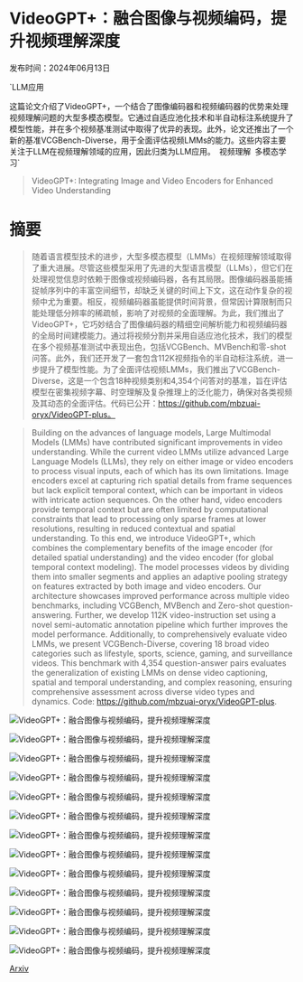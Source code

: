 # VideoGPT+：融合图像与视频编码，提升视频理解深度

发布时间：2024年06月13日

`LLM应用

这篇论文介绍了VideoGPT+，一个结合了图像编码器和视频编码器的优势来处理视频理解问题的大型多模态模型。它通过自适应池化技术和半自动标注系统提升了模型性能，并在多个视频基准测试中取得了优异的表现。此外，论文还推出了一个新的基准VCGBench-Diverse，用于全面评估视频LMMs的能力。这些内容主要关注于LLM在视频理解领域的应用，因此归类为LLM应用。` `视频理解` `多模态学习`

> VideoGPT+: Integrating Image and Video Encoders for Enhanced Video Understanding

# 摘要

> 随着语言模型技术的进步，大型多模态模型（LMMs）在视频理解领域取得了重大进展。尽管这些模型采用了先进的大型语言模型（LLMs），但它们在处理视觉信息时依赖于图像或视频编码器，各有其局限。图像编码器虽能捕捉帧序列中的丰富空间细节，却缺乏关键的时间上下文，这在动作复杂的视频中尤为重要。相反，视频编码器虽能提供时间背景，但常因计算限制而只能处理低分辨率的稀疏帧，影响了对视频的全面理解。为此，我们推出了VideoGPT+，它巧妙结合了图像编码器的精细空间解析能力和视频编码器的全局时间建模能力。通过将视频分割并采用自适应池化技术，我们的模型在多个视频基准测试中表现出色，包括VCGBench、MVBench和零-shot问答。此外，我们还开发了一套包含112K视频指令的半自动标注系统，进一步提升了模型性能。为了全面评估视频LMMs，我们推出了VCGBench-Diverse，这是一个包含18种视频类别和4,354个问答对的基准，旨在评估模型在密集视频字幕、时空理解及复杂推理上的泛化能力，确保对各类视频及其动态的全面评估。代码已公开：https://github.com/mbzuai-oryx/VideoGPT-plus。

> Building on the advances of language models, Large Multimodal Models (LMMs) have contributed significant improvements in video understanding. While the current video LMMs utilize advanced Large Language Models (LLMs), they rely on either image or video encoders to process visual inputs, each of which has its own limitations. Image encoders excel at capturing rich spatial details from frame sequences but lack explicit temporal context, which can be important in videos with intricate action sequences. On the other hand, video encoders provide temporal context but are often limited by computational constraints that lead to processing only sparse frames at lower resolutions, resulting in reduced contextual and spatial understanding. To this end, we introduce VideoGPT+, which combines the complementary benefits of the image encoder (for detailed spatial understanding) and the video encoder (for global temporal context modeling). The model processes videos by dividing them into smaller segments and applies an adaptive pooling strategy on features extracted by both image and video encoders. Our architecture showcases improved performance across multiple video benchmarks, including VCGBench, MVBench and Zero-shot question-answering. Further, we develop 112K video-instruction set using a novel semi-automatic annotation pipeline which further improves the model performance. Additionally, to comprehensively evaluate video LMMs, we present VCGBench-Diverse, covering 18 broad video categories such as lifestyle, sports, science, gaming, and surveillance videos. This benchmark with 4,354 question-answer pairs evaluates the generalization of existing LMMs on dense video captioning, spatial and temporal understanding, and complex reasoning, ensuring comprehensive assessment across diverse video types and dynamics. Code: https://github.com/mbzuai-oryx/VideoGPT-plus.

![VideoGPT+：融合图像与视频编码，提升视频理解深度](../../../paper_images/2406.09418/vcg+_intro_radar_plot.png)

![VideoGPT+：融合图像与视频编码，提升视频理解深度](../../../paper_images/2406.09418/vcg+_block_diagram_v6.png)

![VideoGPT+：融合图像与视频编码，提升视频理解深度](../../../paper_images/2406.09418/snowflake.png)

![VideoGPT+：融合图像与视频编码，提升视频理解深度](../../../paper_images/2406.09418/red_fire.png)

![VideoGPT+：融合图像与视频编码，提升视频理解深度](../../../paper_images/2406.09418/blue_fire.png)

![VideoGPT+：融合图像与视频编码，提升视频理解深度](../../../paper_images/2406.09418/vcg120k_block_diagram_v0.png)

![VideoGPT+：融合图像与视频编码，提升视频理解深度](../../../paper_images/2406.09418/vcgbench_block_diag_v6.png)

![VideoGPT+：融合图像与视频编码，提升视频理解深度](../../../paper_images/2406.09418/demo_vcg+_main.png)

![VideoGPT+：融合图像与视频编码，提升视频理解深度](../../../paper_images/2406.09418/demo_vcg+_full_part1.jpg)

![VideoGPT+：融合图像与视频编码，提升视频理解深度](../../../paper_images/2406.09418/demo_vcg+_full_part2.jpg)

![VideoGPT+：融合图像与视频编码，提升视频理解深度](../../../paper_images/2406.09418/promtp_1_data.png)

![VideoGPT+：融合图像与视频编码，提升视频理解深度](../../../paper_images/2406.09418/promtp_2_data.png)

![VideoGPT+：融合图像与视频编码，提升视频理解深度](../../../paper_images/2406.09418/promtp_3_bench.png)

[Arxiv](https://arxiv.org/abs/2406.09418)